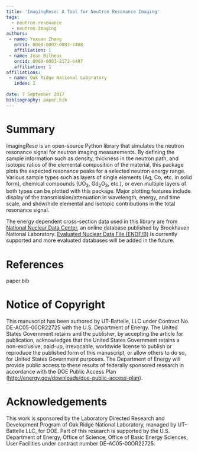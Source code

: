 ```yaml
---
title: 'ImagingReso: A Tool for Neutron Resonance Imaging'
tags:
  - neutron resonance
  - neutron imaging
authors:
 - name: Yuxuan Zhang
   orcid: 0000-0002-0083-1408
   affiliation: 1
 - name: Jean Bilheux
   orcid: 0000-0003-2172-6487
   affiliation: 1
affiliations:
 - name: Oak Ridge National Laboratory
   index: 1
   
date: 7 September 2017
bibliography: paper.bib
---
```


# Summary

ImagingReso is an open-source Python library that simulates the neutron 
resonance signal for neutron imaging measurements. By defining the sample 
information such as density, thickness in the neutron path, and isotopic 
ratios of the elemental composition of the material, this package plots 
the expected resonance peaks for a selected neutron energy range. Various 
sample types such as layers of single elements (Ag, Co, etc. in solid form), 
chemical compounds (UO<sub>3</sub>, Gd<sub>2</sub>O<sub>3</sub>, etc.), 
or even multiple layers of both types can be plotted with this package. 
Major plotting features include display of the transmission/attenuation 
in wavelength, energy, and time scale, and show/hide elemental and isotopic 
contributions in the total resonance signal.

The energy dependent cross-section data used in this library are from 
[National Nuclear Data Center](http://www.nndc.bnl.gov/), an online database 
published by Brookhaven National Laboratory. 
[Evaluated Nuclear Data File (ENDF/B)](http://www.nndc.bnl.gov/exfor/endf00.jsp) 
is currently supported and more evaluated databases will be added in the future.

# References
paper.bib

# Notice of Copyright
This manuscript has been authored by UT-Battelle, LLC under Contract 
No. DE-AC05-00OR22725 with the U.S. Department of Energy. The United 
States Government retains and the publisher, by accepting the article 
for publication, acknowledges that the United States Government retains 
a non-exclusive, paid-up, irrevocable, worldwide license to publish 
or reproduce the published form of this manuscript, or allow others 
to do so, for United States Government purposes. The Department of Energy 
will provide public access to these results of federally sponsored 
research in accordance with the DOE Public Access Plan 
(http://energy.gov/downloads/doe-public-access-plan).

# Acknowledgements

This work is sponsored by the Laboratory Directed Research and
Development Program of Oak Ridge National Laboratory, managed by
UT-Battelle LLC, for DOE. Part of this research is supported by the U.S.
Department of Energy, Office of Science, Office of Basic Energy
Sciences, User Facilities under contract number DE-AC05-00OR22725.